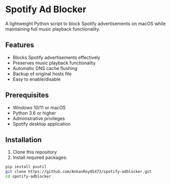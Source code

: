 # Spotify Ad Blocker

A lightweight Python script to block Spotify advertisements on macOS while maintaining full music playback functionality.

## Features

- Blocks Spotify advertisements effectively
- Preserves music playback functionality
- Automatic DNS cache flushing
- Backup of original hosts file
- Easy to enable/disable

## Prerequisites

- Windows 10/11 or macOS
- Python 3.6 or higher
- Administrative privileges
- Spotify desktop application

## Installation

1. Clone this repository
2. Install required packages:
```bash
pip install psutil
git clone https://github.com/AnkanRoy85473/spotify-adblocker.git
cd spotify-adblocker